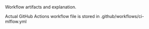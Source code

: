 Workflow artifacts and explanation.

Actual GitHub Actions workflow file is stored in .github/workflows/ci-mlflow.yml